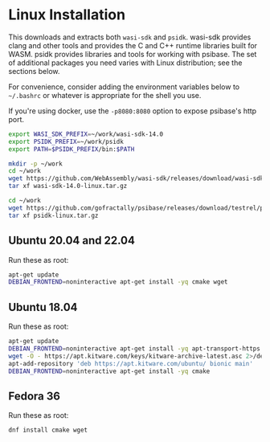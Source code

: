 # Linux Installation

This downloads and extracts both `wasi-sdk` and `psidk`. wasi-sdk provides clang and other tools and provides the C and C++ runtime libraries built for WASM. psidk provides libraries and tools for working with psibase. The set of additional packages you need varies with Linux distribution; see the sections below.

For convenience, consider adding the environment variables below to `~/.bashrc` or whatever is appropriate for the shell you use.

If you're using docker, use the `-p8080:8080` option to expose psibase's http port.

```sh
export WASI_SDK_PREFIX=~/work/wasi-sdk-14.0
export PSIDK_PREFIX=~/work/psidk
export PATH=$PSIDK_PREFIX/bin:$PATH

mkdir -p ~/work
cd ~/work
wget https://github.com/WebAssembly/wasi-sdk/releases/download/wasi-sdk-14/wasi-sdk-14.0-linux.tar.gz
tar xf wasi-sdk-14.0-linux.tar.gz

cd ~/work
wget https://github.com/gofractally/psibase/releases/download/testrel/psidk-linux.tar.gz    # TODO: update
tar xf psidk-linux.tar.gz
```

## Ubuntu 20.04 and 22.04

Run these as root:

```sh
apt-get update
DEBIAN_FRONTEND=noninteractive apt-get install -yq cmake wget
```

## Ubuntu 18.04

Run these as root:

```sh
apt-get update
DEBIAN_FRONTEND=noninteractive apt-get install -yq apt-transport-https ca-certificates gnupg software-properties-common wget
wget -O - https://apt.kitware.com/keys/kitware-archive-latest.asc 2>/dev/null | apt-key add -
apt-add-repository 'deb https://apt.kitware.com/ubuntu/ bionic main'
DEBIAN_FRONTEND=noninteractive apt-get install -yq cmake
```

## Fedora 36

Run these as root:

```sh
dnf install cmake wget
```
